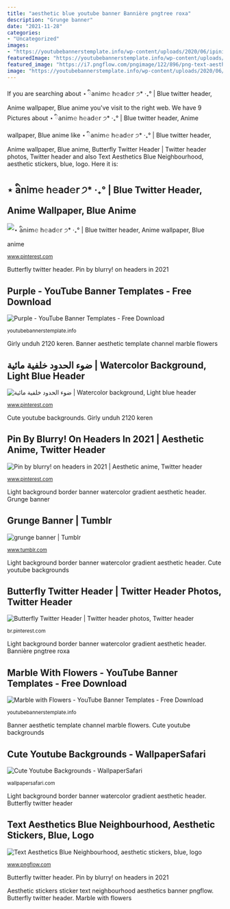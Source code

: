 ```yaml
---
title: "aesthetic blue youtube banner Bannière pngtree roxa"
description: "Grunge banner"
date: "2021-11-28"
categories:
- "Uncategorized"
images:
- "https://youtubebannerstemplate.info/wp-content/uploads/2020/06/ipinimgcom-1024x576.jpg"
featuredImage: "https://youtubebannerstemplate.info/wp-content/uploads/2020/06/Colorful-Triangle-Blue-Purple-Banner-Background.jpg"
featured_image: "https://i7.pngflow.com/pngimage/122/896/png-text-aesthetics-blue-neighbourhood-aesthetic-stickers-blue-logo-banner-sticker-clipart.png"
image: "https://youtubebannerstemplate.info/wp-content/uploads/2020/06/ipinimgcom-1024x576.jpg"
---
```


If you are searching about ⋆ ི𝖺𝗇𝗂𝗆𝚎 𝗁𝚎𝖺𝖽𝚎𝗋 ੭* ‧₊° | Blue twitter header, Anime wallpaper, Blue anime you've visit to the right web. We have 9 Pictures about ⋆ ི𝖺𝗇𝗂𝗆𝚎 𝗁𝚎𝖺𝖽𝚎𝗋 ੭* ‧₊° | Blue twitter header, Anime wallpaper, Blue anime like ⋆ ི𝖺𝗇𝗂𝗆𝚎 𝗁𝚎𝖺𝖽𝚎𝗋 ੭* ‧₊° | Blue twitter header, Anime wallpaper, Blue anime, Butterfly Twitter Header | Twitter header photos, Twitter header and also Text Aesthetics Blue Neighbourhood, aesthetic stickers, blue, logo. Here it is:

## ⋆ ི𝖺𝗇𝗂𝗆𝚎 𝗁𝚎𝖺𝖽𝚎𝗋 ੭* ‧₊° | Blue Twitter Header, Anime Wallpaper, Blue Anime

![⋆ ི𝖺𝗇𝗂𝗆𝚎 𝗁𝚎𝖺𝖽𝚎𝗋 ੭* ‧₊° | Blue twitter header, Anime wallpaper, Blue anime](https://i.pinimg.com/736x/02/e5/78/02e578d6003bc827caa60e6c408796cb.jpg "Butterfly twitter header")

<small>www.pinterest.com</small>

Butterfly twitter header. Pin by blurry! on headers in 2021

## Purple - YouTube Banner Templates - Free Download

![Purple - YouTube Banner Templates - Free Download](https://youtubebannerstemplate.info/wp-content/uploads/2020/06/Colorful-Triangle-Blue-Purple-Banner-Background.jpg "Grunge banner")

<small>youtubebannerstemplate.info</small>

Girly unduh 2120 keren. Banner aesthetic template channel marble flowers

## ضوء الحدود خلفية مائية | Watercolor Background, Light Blue Header

![ضوء الحدود خلفية مائية | Watercolor background, Light blue header](https://i.pinimg.com/originals/4c/38/03/4c38037d5a3c6006020fc8ebc201d707.jpg "Grunge banner")

<small>www.pinterest.com</small>

Cute youtube backgrounds. Girly unduh 2120 keren

## Pin By Blurry! On Headers In 2021 | Aesthetic Anime, Twitter Header

![Pin by blurry! on headers in 2021 | Aesthetic anime, Twitter header](https://i.pinimg.com/originals/4b/18/33/4b18335faa583e3178a8839a4fba19b7.jpg "Bannière pngtree roxa")

<small>www.pinterest.com</small>

Light background border banner watercolor gradient aesthetic header. Grunge banner

## Grunge Banner | Tumblr

![grunge banner | Tumblr](https://64.media.tumblr.com/f5a2d06a3ceb6d59de04290328120901/tumblr_ot8txq9wgz1vhmslwo1_1280.png "Marble with flowers")

<small>www.tumblr.com</small>

Light background border banner watercolor gradient aesthetic header. Cute youtube backgrounds

## Butterfly Twitter Header | Twitter Header Photos, Twitter Header

![Butterfly Twitter Header | Twitter header photos, Twitter header](https://i.pinimg.com/originals/6c/2f/21/6c2f211ced087a91dd504b3b96a4f4dd.jpg "Light background border banner watercolor gradient aesthetic header")

<small>br.pinterest.com</small>

Light background border banner watercolor gradient aesthetic header. Bannière pngtree roxa

## Marble With Flowers - YouTube Banner Templates - Free Download

![Marble with Flowers - YouTube Banner Templates - Free Download](https://youtubebannerstemplate.info/wp-content/uploads/2020/06/ipinimgcom-1024x576.jpg "Aesthetic stickers sticker text neighbourhood aesthetics banner pngflow")

<small>youtubebannerstemplate.info</small>

Banner aesthetic template channel marble flowers. Cute youtube backgrounds

## Cute Youtube Backgrounds - WallpaperSafari

![Cute Youtube Backgrounds - WallpaperSafari](http://cdn.wallpapersafari.com/49/37/xByePW.jpg "Light background border banner watercolor gradient aesthetic header")

<small>wallpapersafari.com</small>

Light background border banner watercolor gradient aesthetic header. Butterfly twitter header

## Text Aesthetics Blue Neighbourhood, Aesthetic Stickers, Blue, Logo

![Text Aesthetics Blue Neighbourhood, aesthetic stickers, blue, logo](https://i7.pngflow.com/pngimage/122/896/png-text-aesthetics-blue-neighbourhood-aesthetic-stickers-blue-logo-banner-sticker-clipart.png "Cute youtube backgrounds")

<small>www.pngflow.com</small>

Butterfly twitter header. Pin by blurry! on headers in 2021

Aesthetic stickers sticker text neighbourhood aesthetics banner pngflow. Butterfly twitter header. Marble with flowers
